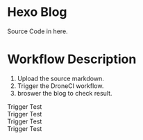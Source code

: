 # Hexo Blog  
Source Code in here.  

# Workflow Description  
1. Upload the source markdown.
2. Trigger the DroneCI workflow.
3. broswer the blog to check result.


Trigger Test  
Trigger Test  
Trigger Test  
Trigger Test  
